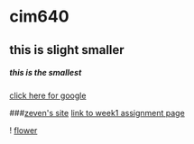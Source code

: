 # cim640
## this is slight smaller

##### this is the smallest


[click here for google](http://www.google.com)

###[zeven's site](http://www.zevenrodriguez.com)
[link to week1 assignment page](https://github.com/cathrinexing/CIM-640/tree/master/week1)

! [flower](https://b-ssl.duitang.com/uploads/item/201503/21/20150321103044_FinJh.jpeg)